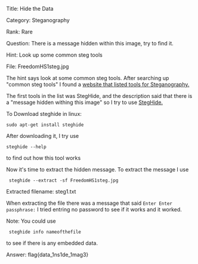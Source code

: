 Title: Hide the Data

Category: Steganography

Rank: Rare

Question: There is a message hidden within this image, try to find it.

Hint: Look up some common steg tools

File: FreedomHS1steg.jpg

The hint says look at some common steg tools.
After searching up "common steg tools" I found
a [website that listed tools for Steganography.](https://0xrick.github.io/lists/stego/)

The first tools in the list was StegHide, and the description said that there is a
"message hidden withing this image" so I try to use [StegHide.](https://github.com/StefanoDeVuono/steghide)

To Download steghide in linux:

```
sudo apt-get install steghide
```

After downloading it, I try use

```
steghide --help
```

to find out how this tool works

Now it's time to extract the hidden message. To extract the message I use

```
 steghide --extract -sf FreedomHS1steg.jpg
```
Extracted filename: steg1.txt

When extracting the file there was a message that said
 `Enter Enter passphrase:` 
I tried entring no password to see if it works and it worked.

Note: You could use 
```
 steghide info nameofthefile
```
to see if there is any embedded data.

Answer: flag{data_1ns1de_1mag3}
